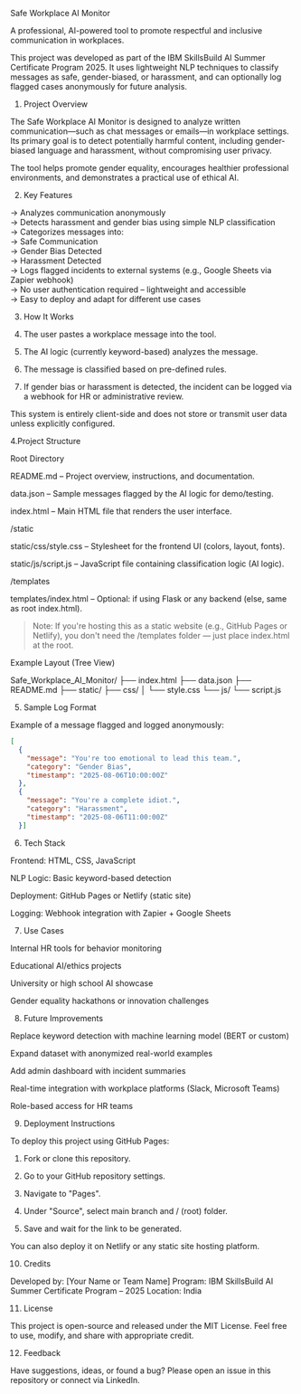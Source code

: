   Safe Workplace AI Monitor

A professional, AI-powered tool to promote respectful and inclusive communication in workplaces.

This project was developed as part of the IBM SkillsBuild AI Summer Certificate Program 2025. It uses lightweight NLP techniques to classify messages as safe, gender-biased, or harassment, and can optionally log flagged cases anonymously for future analysis.


1. Project Overview

The Safe Workplace AI Monitor is designed to analyze written communication—such as chat messages or emails—in workplace settings. Its primary goal is to detect potentially harmful content, including gender-biased language and harassment, without compromising user privacy.

The tool helps promote gender equality, encourages healthier professional environments, and demonstrates a practical use of ethical AI.


 2. Key Features

-> Analyzes communication anonymously  
-> Detects harassment and gender bias using simple NLP classification  
-> Categorizes messages into:  
  -> Safe Communication  
  -> Gender Bias Detected  
  -> Harassment Detected  
-> Logs flagged incidents to external systems (e.g., Google Sheets via Zapier webhook)  
-> No user authentication required – lightweight and accessible  
-> Easy to deploy and adapt for different use cases  


 3. How It Works

1. The user pastes a workplace message into the tool.  
2. The AI logic (currently keyword-based) analyzes the message.  
3. The message is classified based on pre-defined rules.  
4. If gender bias or harassment is detected, the incident can be logged via a webhook for HR or administrative review.  

This system is entirely client-side and does not store or transmit user data unless explicitly configured.


4.Project Structure

Root Directory

README.md – Project overview, instructions, and documentation.

data.json – Sample messages flagged by the AI logic for demo/testing.

index.html – Main HTML file that renders the user interface.


/static

static/css/style.css – Stylesheet for the frontend UI (colors, layout, fonts).

static/js/script.js – JavaScript file containing classification logic (AI logic).


/templates

templates/index.html – Optional: if using Flask or any backend (else, same as root index.html).


> Note: If you're hosting this as a static website (e.g., GitHub Pages or Netlify), you don't need the /templates folder — just place index.html at the root.


Example Layout (Tree View)

Safe_Workplace_AI_Monitor/
├── index.html
├── data.json
├── README.md
├── static/
    ├── css/
    │   └── style.css
    └── js/
        └── script.js


5. Sample Log Format

Example of a message flagged and logged anonymously:

```json
[
  {
    "message": "You're too emotional to lead this team.",
    "category": "Gender Bias",
    "timestamp": "2025-08-06T10:00:00Z"
  },
  {
    "message": "You're a complete idiot.",
    "category": "Harassment",
    "timestamp": "2025-08-06T11:00:00Z"
  }]
```

6. Tech Stack

Frontend: HTML, CSS, JavaScript

NLP Logic: Basic keyword-based detection

Deployment: GitHub Pages or Netlify (static site)

Logging: Webhook integration with Zapier + Google Sheets


7. Use Cases

Internal HR tools for behavior monitoring

Educational AI/ethics projects

University or high school AI showcase

Gender equality hackathons or innovation challenges


8. Future Improvements

Replace keyword detection with machine learning model (BERT or custom)

Expand dataset with anonymized real-world examples

Add admin dashboard with incident summaries

Real-time integration with workplace platforms (Slack, Microsoft Teams)

Role-based access for HR teams


9. Deployment Instructions

To deploy this project using GitHub Pages:

1. Fork or clone this repository.


2. Go to your GitHub repository settings.


3. Navigate to "Pages".


4. Under "Source", select main branch and / (root) folder.


5. Save and wait for the link to be generated.



You can also deploy it on Netlify or any static site hosting platform.


10. Credits

Developed by: [Your Name or Team Name]
Program: IBM SkillsBuild AI Summer Certificate Program – 2025
Location: India



11. License

This project is open-source and released under the MIT License.
Feel free to use, modify, and share with appropriate credit.


12. Feedback

Have suggestions, ideas, or found a bug?
Please open an issue in this repository or connect via LinkedIn.

